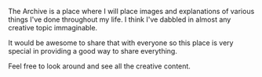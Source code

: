The Archive is a place where I will place images and explanations of various things I've done throughout my life. I think I've dabbled in almost any creative topic immaginable.

It would be awesome to share that with everyone so this place is very special in providing a good way to share everything.

Feel free to look around and see all the creative content.
